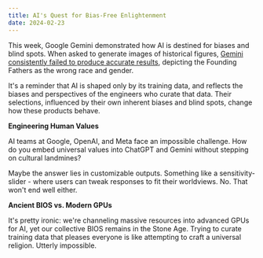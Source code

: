 ```yaml
---
title: AI's Quest for Bias-Free Enlightenment
date: 2024-02-23
---
```


This week, Google Gemini demonstrated how AI is destined for biases and blind spots. When asked to generate images of historical figures, [Gemini consistently failed to produce accurate results](https://www.theverge.com/2024/2/21/24079371/google-ai-gemini-generative-inaccurate-historical), depicting the Founding Fathers as the wrong race and gender.

It's a reminder that AI is shaped only by its training data, and reflects the biases and perspectives of the engineers who curate that data. Their selections, influenced by their own inherent biases and blind spots, change how these products behave.

**Engineering Human Values**

AI teams at Google, OpenAI, and Meta face an impossible challenge. How do you embed universal values into ChatGPT and Gemini without stepping on cultural landmines? 

Maybe the answer lies in customizable outputs. Something like a sensitivity-slider - where users can tweak responses to fit their worldviews. No. That won't end well either.

**Ancient BIOS vs. Modern GPUs**

It's pretty ironic: we're channeling massive resources into advanced GPUs for AI, yet our collective BIOS remains in the Stone Age. Trying to curate training data that pleases everyone is like attempting to craft a universal religion. Utterly impossible.
